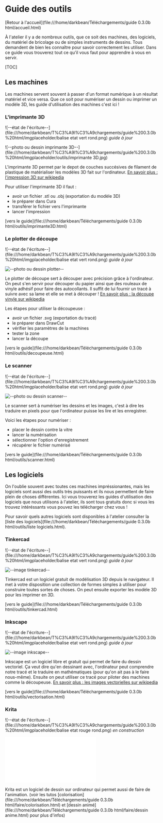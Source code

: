 # Guide des outils

[Retour à l'accueil](file:///home/darkbean/Téléchargements/guide 0.3.0b html/accueil.html)

À  l'atelier il y a de nombreux outils, que ce soit des machines, des  logiciels, du matériel de bricolage ou de simples instruments de  dessins. Tous demandent de bien les connaître pour savoir correctement  les utiliser. Dans ce guide vous trouverez tout ce qu'il vous faut pour  apprendre à vous en servir.

 

[TOC]

## Les machines

Les  machines servent souvent à passer d'un format numérique à un résultat  matériel et vice versa. Que ce soit pour numériser un dessin ou imprimer  un modèle 3D, les guide d'utilisation des machines c'est ici !

 

### L'imprimante 3D

![--état de l'écriture--](file:///home/darkbean/T%C3%A9l%C3%A9chargements/guide%200.3.0b%20html/imgplaceholder/balise etat vert rond.png) *guide à jour*

![--photo ou dessin imprimante 3D--](file:///home/darkbean/T%C3%A9l%C3%A9chargements/guide%200.3.0b%20html/imgplaceholder/outils/imprimante 3D.jpg)

L'imprimante  3D permet par le depot de couches succésives de filament de plastique  de matérialiser les modèles 3D fait sur l'ordinateur. [En savoir plus : l'impression 3D sur wikipedia](https://fr.wikipedia.org/wiki/Impression_3D)

Pour utiliser l'imprimante 3D il faut :

- avoir un fichier .stl ou .obj (exportation du modèle 3D)
- le préparer dans Cura
- transférer le fichier vers l'imprimante
- lancer l'impression

[vers le guide](file:///home/darkbean/Téléchargements/guide 0.3.0b html/outils/imprimante3D.html)

 

### Le plotter de découpe

![--état de l'écriture--](file:///home/darkbean/T%C3%A9l%C3%A9chargements/guide%200.3.0b%20html/imgplaceholder/balise etat vert rond.png) *guide à jour*

![--photo ou dessin plotter--](file:///home/darkbean/T%C3%A9l%C3%A9chargements/guide%200.3.0b%20html/imgplaceholder/outils/decoupeuse.jpg)

Le  plotter de découpe sert à découper avec précision grâce à l'ordinateur.  On peut s'en servir pour découper du papier ainsi que des rouleaux de  vinyle adhésif pour faire des autocollants. Il suffit de lui fournir un  tracé à suivre avec sa lame et elle se met à découper ! [En savoir plus : la découpe vinyle sur wikipedia](https://fr.wikipedia.org/wiki/Découpe_vinyle)

Les étapes pour utiliser la découpeuse :

- avoir un fichier .svg (exportation du tracé)
- le préparer dans DrawCut
- vérifier les paramètres de la machines
- tester la zone
- lancer la découpe

[vers le guide](file:///home/darkbean/Téléchargements/guide 0.3.0b html/outils/decoupeuse.html)

 

### Le scanner

![--état de l'écriture--](file:///home/darkbean/T%C3%A9l%C3%A9chargements/guide%200.3.0b%20html/imgplaceholder/balise etat vert rond.png) *guide à jour*

![--photo ou dessin scanner--](file:///home/darkbean/T%C3%A9l%C3%A9chargements/guide%200.3.0b%20html/imgplaceholder/outils/scanner.jpg)

Le  scanner sert à numériser les dessins et les images, c'est à dire les  traduire en pixels pour que l'ordinateur puisse les lire et les  enregistrer.

Voici les étapes pour numériser :

- placer le dessin contre la vitre
- lancer la numérisation
- sélectionner l'option d'enregistrement
- récupérer le fichier numérisé

[vers le guide](file:///home/darkbean/Téléchargements/guide 0.3.0b html/outils/scanner.html)

 

## Les logiciels

On  l'oublie souvent avec toutes ces machines impréssionantes, mais les  logiciels sont aussi des outils très puissants et ils nous permettent de  faire plein de choses différentes. Ici vous trouverez les guides  d'utilisation des logiciels que nous utilisons à l'atelier, ils sont  tous gratuits donc si vous les trouvez intéréssants vous pouvez les  télécharger chez vous !

Pour savoir quels autres logiciels sont disponibles à l'atelier consulter la [liste des logiciels](file:///home/darkbean/Téléchargements/guide 0.3.0b html/outils/liste logiciels.html).

### Tinkercad

![--état de l'écriture--](file:///home/darkbean/T%C3%A9l%C3%A9chargements/guide%200.3.0b%20html/imgplaceholder/balise etat vert rond.png) *guide à jour*

![--image tinkercad--](file:///home/darkbean/T%C3%A9l%C3%A9chargements/guide%200.3.0b%20html/imgplaceholder/outils/tinkercad.png)

Tinkercad  est un logiciel gratuit de modélisation 3D depuis le navigateur. Il met  à votre disposition une collection de formes simples à utiliser pour  construire toutes sortes de choses. On peut ensuite exporter les modèle  3D pour les imprimer en 3D.

[vers le guide](file:///home/darkbean/Téléchargements/guide 0.3.0b html/outils/tinkercad.html)

 

### Inkscape

![--état de l'écriture--](file:///home/darkbean/T%C3%A9l%C3%A9chargements/guide%200.3.0b%20html/imgplaceholder/balise etat vert rond.png) *guide à jour*

![--image inkscape--](file:///home/darkbean/T%C3%A9l%C3%A9chargements/guide%200.3.0b%20html/imgplaceholder/outils/inkscape.png)

Inkscape  est un logiciel libre et gratuit qui permet de faire du dessin  vectoriel. Ça veut dire qu'en dessinant avec, l'ordinateur peut  comprendre notre tracé et le traduire en mathématiques (pour qu'on ait  pas à le faire nous-même). Ensuite on peut utiliser ce tracé pour  piloter des machines comme la découpeuse. [En savoir plus : les images vectorielles sur wikipedia](https://fr.wikipedia.org/wiki/Image_vectorielle)

 

[vers le guide](file:///home/darkbean/Téléchargements/guide 0.3.0b html/outils/vectorisation.html)

 

### Krita

![--état de l'écriture--](file:///home/darkbean/T%C3%A9l%C3%A9chargements/guide%200.3.0b%20html/imgplaceholder/balise etat rouge rond.png) *en construction*

![--image krita--](file:///home/darkbean/T%C3%A9l%C3%A9chargements/guide%200.3.0b%20html/outils.html)

Krita est un logiciel de dessin sur ordinateur qui permet aussi de faire de l'animation. (voir les tutos [colorisation](file:///home/darkbean/Téléchargements/guide 0.3.0b html/faire/colorisation.html) et [dessin animé](file:///home/darkbean/Téléchargements/guide 0.3.0b html/faire/dessin anime.html) pour plus d'infos)